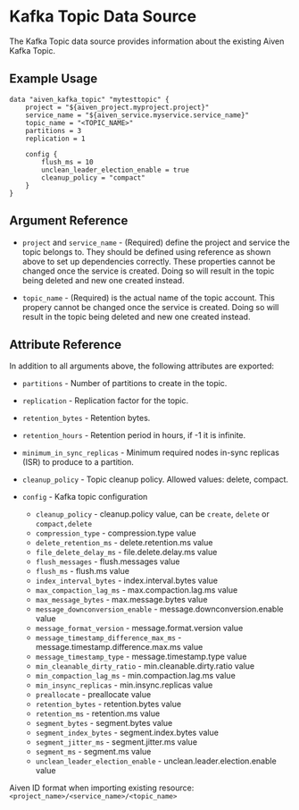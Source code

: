 # Kafka Topic Data Source

The Kafka Topic data source provides information about the existing Aiven Kafka Topic.

## Example Usage

```hcl
data "aiven_kafka_topic" "mytesttopic" {
    project = "${aiven_project.myproject.project}"
    service_name = "${aiven_service.myservice.service_name}"
    topic_name = "<TOPIC_NAME>"
    partitions = 3
    replication = 1
    
    config {
        flush_ms = 10
        unclean_leader_election_enable = true
        cleanup_policy = "compact"
    }
}
```

## Argument Reference

* `project` and `service_name` - (Required) define the project and service the topic belongs to.
They should be defined using reference as shown above to set up dependencies correctly.
These properties cannot be changed once the service is created. Doing so will result in
the topic being deleted and new one created instead.

* `topic_name` - (Required) is the actual name of the topic account. This propery cannot be changed
once the service is created. Doing so will result in the topic being deleted and new one
created instead.

## Attribute Reference

In addition to all arguments above, the following attributes are exported:

* `partitions` - Number of partitions to create in the topic.

* `replication` - Replication factor for the topic.

* `retention_bytes` - Retention bytes.

* `retention_hours` - Retention period in hours, if -1 it is infinite.

* `minimum_in_sync_replicas` - Minimum required nodes in-sync replicas (ISR) to produce to a partition.

* `cleanup_policy` - Topic cleanup policy. Allowed values: delete, compact.

* `config` - Kafka topic configuration
    * `cleanup_policy` - cleanup.policy value, can be `create`, `delete` or `compact,delete`
    * `compression_type` - compression.type value
    * `delete_retention_ms` - delete.retention.ms value
    * `file_delete_delay_ms` - file.delete.delay.ms value
    * `flush_messages` - flush.messages value
    * `flush_ms` - flush.ms value
    * `index_interval_bytes` - index.interval.bytes value
    * `max_compaction_lag_ms` - max.compaction.lag.ms value
    * `max_message_bytes` - max.message.bytes value
    * `message_downconversion_enable` - message.downconversion.enable value
    * `message_format_version` - message.format.version value
    * `message_timestamp_difference_max_ms` - message.timestamp.difference.max.ms value
    * `message_timestamp_type` - message.timestamp.type value
    * `min_cleanable_dirty_ratio` - min.cleanable.dirty.ratio value
    * `min_compaction_lag_ms` - min.compaction.lag.ms value
    * `min_insync_replicas` - min.insync.replicas value
    * `preallocate` - preallocate value
    * `retention_bytes` - retention.bytes value
    * `retention_ms` - retention.ms value
    * `segment_bytes` - segment.bytes value
    * `segment_index_bytes` - segment.index.bytes value
    * `segment_jitter_ms` - segment.jitter.ms value
    * `segment_ms` - segment.ms value
    * `unclean_leader_election_enable` - unclean.leader.election.enable value

Aiven ID format when importing existing resource: `<project_name>/<service_name>/<topic_name>`


